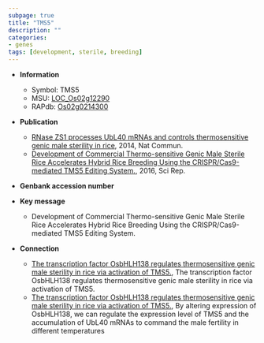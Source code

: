 ```yaml
---
subpage: true
title: "TMS5"
description: ""
categories:
- genes
tags: [development, sterile, breeding]
---
```


* **Information**  
    + Symbol: TMS5  
    + MSU: [LOC_Os02g12290](http://rice.plantbiology.msu.edu/cgi-bin/ORF_infopage.cgi?orf=LOC_Os02g12290)  
    + RAPdb: [Os02g0214300](http://rapdb.dna.affrc.go.jp/viewer/gbrowse_details/irgsp1?name=Os02g0214300)  

* **Publication**  
    + [RNase ZS1 processes UbL40 mRNAs and controls thermosensitive genic male sterility in rice](http://www.ncbi.nlm.nih.gov/pubmed?term=RNase+ZS1+processes+UbL40+mRNAs+and+controls+thermosensitive+genic+male+sterility+in+rice%5BTitle%5D), 2014, Nat Commun.
    + [Development of Commercial Thermo-sensitive Genic Male Sterile Rice Accelerates Hybrid Rice Breeding Using the CRISPR/Cas9-mediated TMS5 Editing System.](http://www.ncbi.nlm.nih.gov/pubmed?term=Development+of+Commercial+Thermo-sensitive+Genic+Male+Sterile+Rice+Accelerates+Hybrid+Rice+Breeding+Using+the+CRISPR/Cas9-mediated+TMS5+Editing+System.%5BTitle%5D), 2016, Sci Rep.

* **Genbank accession number**  

* **Key message**  
    + Development of Commercial Thermo-sensitive Genic Male Sterile Rice Accelerates Hybrid Rice Breeding Using the CRISPR/Cas9-mediated TMS5 Editing System.

* **Connection**  
    + [The transcription factor OsbHLH138 regulates thermosensitive genic male sterility in rice via activation of TMS5.](http://www.ncbi.nlm.nih.gov/pubmed?term=The+transcription+factor+OsbHLH138+regulates+thermosensitive+genic+male+sterility+in+rice+via+activation+of+TMS5.%5BTitle%5D), The transcription factor OsbHLH138 regulates thermosensitive genic male sterility in rice via activation of TMS5.
    + [The transcription factor OsbHLH138 regulates thermosensitive genic male sterility in rice via activation of TMS5.](http://www.ncbi.nlm.nih.gov/pubmed?term=The+transcription+factor+OsbHLH138+regulates+thermosensitive+genic+male+sterility+in+rice+via+activation+of+TMS5.%5BTitle%5D),  By altering expression of OsbHLH138, we can regulate the expression level of TMS5 and the accumulation of UbL40 mRNAs to command the male fertility in different temperatures



